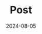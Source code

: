 ---
title: 'Post'
date: 2024-08-05
type: landing

design:
  # Section spacing
  spacing: '5rem'

# Page sections
sections:
  - block: collection
    content:
      title: Lastest Activities
      text: I am constantly learning and growing as a developer. Here are the studies and development learning activities I've recently engaged in.
      filters:
        folders:
          - post
    design:
      # Choose a layout view
      view: date-title-summary
      # Reduce spacing
      spacing:
        padding: [0, 0, 0, 0]
---